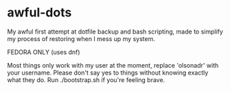 # awful-dots
My awful first attempt at dotfile backup and bash scripting, made to simplify my process of restoring when I mess up my system.

FEDORA ONLY (uses dnf)

Most things only work with my user at the moment, replace 'olsonadr' with your username. Please don't say yes to things without knowing exactly what they do. Run ./bootstrap.sh if you're feeling brave.
